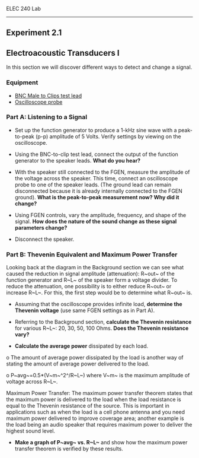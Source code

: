 ELEC 240 Lab

------------------------------------------------------------------------

Experiment 2.1
--------------

Electroacoustic Transducers I
-----------------------------

In this section we will discover different ways to detect and change a
signal.

### Equipment

-   [BNC Male to Clips test lead](/misc_images/#bnc-cliplead)
-   [Oscilloscope probe](/misc_images/#vb-probe)

### Part A: Listening to a Signal

- Set up the function generator to produce a 1-kHz sine wave with a
peak-to-peak (p-p) amplitude of 5 Volts. Verify settings by viewing on
the oscilloscope.

- Using the BNC-to-clip test lead, connect the output of the function
generator to the speaker leads. **What do you hear?**

- With the speaker still connected to the FGEN, measure the amplitude of
the voltage across the speaker. This time, connect an oscilloscope probe
to one of the speaker leads. (The ground lead can remain disconnected
because it is already internally connected to the FGEN ground). **What
is the peak-to-peak measurement now? Why did it change?**

- Using FGEN controls, vary the amplitude, frequency, and shape of the
signal. **How does the nature of the sound change as these signal
parameters change?**

- Disconnect the speaker.

### Part B: Thevenin Equivalent and Maximum Power Transfer

Looking back at the diagram in the Background section we can see what
caused the reduction in signal amplitude (attenuation): R~out~ of the
function generator and R~L~ of the speaker form a voltage divider. To
reduce the attenuation, one possibility is to either reduce R~out~ or
increase R~L~. For this, the first step would be to determine what
R~out~ is.

- Assuming that the oscilloscope provides infinite load, **determine the
Thevenin voltage** (use same FGEN settings as in Part A).

- Referring to the Background section, **calculate the Thevenin
resistance** for various R~L~: 20, 30, 50, 100 Ohms. **Does the Thevenin
resistance vary?**

- **Calculate the average power** dissipated by each load.

o The amount of average power dissipated by the load is another way of
stating the amount of average power delivered to the load.

o P~avg~=0.5\*(V~m~^2^/R~L~) where V~m~ is the maximum amplitude of
voltage across R~L~.

Maximum Power Transfer: The maximum power transfer theorem states that
the maximum power is delivered to the load when the load resistance is
equal to the Thevenin resistance of the source. This is important in
applications such as when the load is a cell phone antenna and you need
maximum power delivered to improve coverage area; another example is the
load being an audio speaker that requires maximum power to deliver the
highest sound level.

- **Make a graph of P~avg~ vs. R~L~** and show how the maximum power
transfer theorem is verified by these results.
